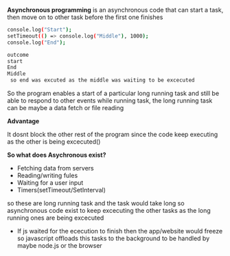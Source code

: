 **Asynchronous programming** is an asynchronous code that can start a task, then move on to other task before the first one finishes 

```bash
console.log("Start");
setTimeout(() => console.log("Middle"), 1000);
console.log("End");

outcome
start
End
Middle
 so end was excuted as the middle was waiting to be excecuted
```

So the program enables a start of a particular long running task and still be able to respond to other events while running task, the long running task can be maybe a data fetch or file reading

**Advantage**

It dosnt block the other rest of the program since the code keep executing as the other is being excecuted()

**So what does Asychronous exist?**

- Fetching data from servers
- Reading/writing fules
- Waiting for a user input
- Timers(setTimeout/SetInterval)

so these are long running task and the task would take long so asynchronous code exist to keep excecuting the other tasks as the long running ones are being excecuted 

- If js waited for the ececution to finish then the app/website would freeze so javascript offloads this tasks to the background to be handled by maybe node.js or the browser